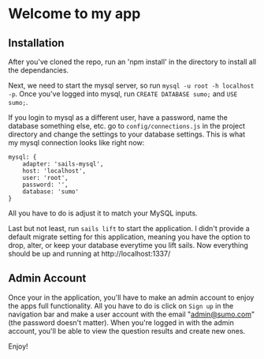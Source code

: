 # Welcome to my app

Installation
------------

After you've cloned the repo, run an 'npm install' in the directory to install all the dependancies.

Next, we need to start the mysql server, so run `mysql -u root -h localhost -p`.  Once you've logged into mysql, run `CREATE DATABASE sumo;` and `USE sumo;`.

If you login to mysql as a different user, have a password, name the database something else, etc. go to `config/connections.js` in the project directory and change the settings to your database settings.  This is what my mysql connection looks like right now:

```
mysql: {
    adapter: 'sails-mysql',
    host: 'localhost',
    user: 'root',
    password: '',
    database: 'sumo'
}
```
All you have to do is adjust it to match your MySQL inputs.

Last but not least, run `sails lift` to start the application.  I didn't provide a default migrate setting for this application, meaning you have the option to drop, alter, or keep your database everytime you lift sails.  Now everything should be up and running at http://localhost:1337/

Admin Account
-------------
Once your in the application, you'll have to make an admin account to enjoy the apps full functionality.  All you have to do is click on `Sign up` in the navigation bar and make a user account with the email "admin@sumo.com" (the password doesn't matter).  When you're logged in with the admin account, you'll be able to view the question results and create new ones.

Enjoy!
